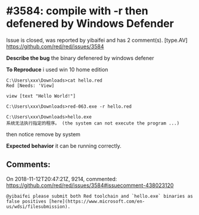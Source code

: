 
#3584: compile with -r then defenered by Windows Defender
================================================================================
Issue is closed, was reported by yibaifei and has 2 comment(s).
[type.AV]
<https://github.com/red/red/issues/3584>

**Describe the bug**
the binary defenered by windows defener

**To Reproduce**
i used win 10 home edition
```
C:\Users\xxx\Downloads>cat hello.red
Red [Needs: 'View]

view [text "Hello World!"]

C:\Users\xxx\Downloads>red-063.exe -r hello.red

C:\Users\xxx\Downloads>hello.exe     
系统无法执行指定的程序。 (the system can not execute the program ...)
```
then notice remove by system

**Expected behavior**
it can be running correctly.



Comments:
--------------------------------------------------------------------------------

On 2018-11-12T20:47:21Z, 9214, commented:
<https://github.com/red/red/issues/3584#issuecomment-438023120>

    @yibaifei please submit both Red toolchain and `hello.exe` binaries as false positives [here](https://www.microsoft.com/en-us/wdsi/filesubmission).

